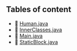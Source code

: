 ## Tables of content
- 📄 [Human.java](./Human.java)
- 📄 [InnerClasses.java](./InnerClasses.java)
- 📄 [Main.java](./Main.java)
- 📄 [StaticBlock.java](./StaticBlock.java)
